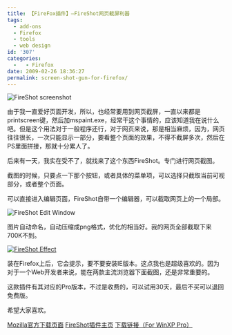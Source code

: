 ```yaml
---
title: 【FireFox插件】—FireShot网页截屏利器
tags:
  - add-ons
  - Firefox
  - tools
  - web design
id: '307'
categories:
  -   - Firefox
date: 2009-02-26 18:36:27
permalink: screen-shot-gun-for-firefox/
---
```


![FireShot screenshot](http://lh6.ggpht.com/_QYicOeu89Bk/SaTM1iurqHI/AAAAAAAABIg/Zk-qZm5rxCE/s400/fireshot-1.png)

由于我一直爱好页面开发，所以，也经常要用到网页截屏，一直以来都是printscreen键，然后加mspaint.exe，经常干这个事情的，应该知道我在说什么吧。但是这个用法对于一般程序还行，对于网页来说，那是相当麻烦，因为，网页往往很长，一次只能显示一部分，要看整个页面的效果，不得不截屏多次，然后在PS里面拼接，那就十分累人了。

后来有一天，我实在受不了，就找来了这个东西FireShot。专门进行网页截图。
<!-- more -->
截图的时候，只要点一下那个按钮，或者具体的菜单项，可以选择只截取当前可视部分，或者整个页面。

可以直接进入编辑页面，FireShot自带一个编辑器，可以截取网页上的一个局部。

![FireShot Edit Window](http://lh6.ggpht.com/_QYicOeu89Bk/SaTM1g3L8aI/AAAAAAAABIo/ErTWaF_pgZk/s400/fireshot-2.png)

图片自动命名，自动压缩成png格式，优化的相当好。我的网页全部截取下来700K不到。

[![FireShot Effect](http://lh5.ggpht.com/_QYicOeu89Bk/SaTM17sJnHI/AAAAAAAABIw/U9eJQtcIzhk/s288/fireshot-3.png)](http://picasaweb.google.com/lh/photo/z0bBpZtqb0J0sMjzm6AmUQ?feat=embedwebsite)

装在Firefox上后，它会提示，要不要安装IE版本。这点我也是超级喜欢的。因为对于一个Web开发者来说，能在两款主流浏览器下面截图，还是非常重要的。

这款插件有其对应的Pro版本，不过是收费的，可以试用30天，最后不买可以退回免费版。

希望大家喜欢。

[Mozilla官方下载页面](https://addons.mozilla.org/en-US/firefox/addon/5648) [FireShot插件主页](http://screenshot-program.com/fireshot/) [下载链接（For WinXP Pro）](https://addons.mozilla.org/en-US/firefox/downloads/latest/5648/platform:5)